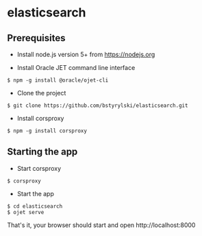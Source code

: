 # elasticsearch

## Prerequisites

* Install node.js version 5+ from https://nodejs.org

* Install Oracle JET command line interface

```
$ npm -g install @oracle/ojet-cli
```

* Clone the project

```
$ git clone https://github.com/bstyrylski/elasticsearch.git
```

* Install corsproxy

```
$ npm -g install corsproxy
```

## Starting the app

* Start corsproxy

```
$ corsproxy
```

* Start the app

```
$ cd elasticsearch
$ ojet serve
```
That's it, your browser should start and open http://localhost:8000
